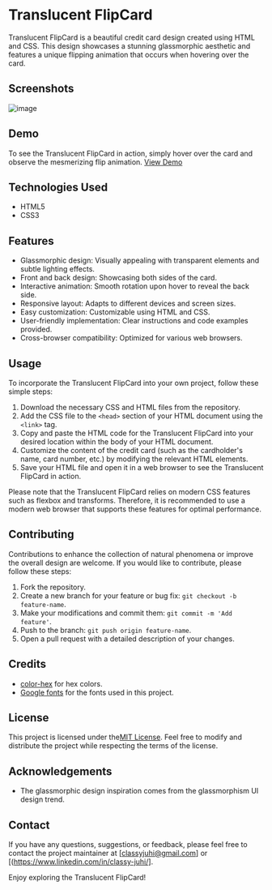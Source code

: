 # Translucent FlipCard

Translucent FlipCard is a beautiful credit card design created using HTML and CSS. This design showcases a stunning glassmorphic aesthetic and features a unique flipping animation that occurs when hovering over the card.

## Screenshots

![image](<![image](https://github.com/ClassyJuhi/CSS-Design-Lab/assets/103419567/a9db9c64-bbce-4cff-af2a-0b4839ab0648)>)

## Demo

To see the Translucent FlipCard in action, simply hover over the card and observe the mesmerizing flip animation.
[View Demo](https://codepen.io/Classy_Juhi/pen/zYmgqrM)

## Technologies Used

- HTML5
- CSS3

## Features

- Glassmorphic design: Visually appealing with transparent elements and subtle lighting effects.
- Front and back design: Showcasing both sides of the card.
- Interactive animation: Smooth rotation upon hover to reveal the back side.
- Responsive layout: Adapts to different devices and screen sizes.
- Easy customization: Customizable using HTML and CSS.
- User-friendly implementation: Clear instructions and code examples provided.
- Cross-browser compatibility: Optimized for various web browsers.

## Usage

To incorporate the Translucent FlipCard into your own project, follow these simple steps:

1. Download the necessary CSS and HTML files from the repository.
2. Add the CSS file to the `<head>` section of your HTML document using the `<link>` tag.
3. Copy and paste the HTML code for the Translucent FlipCard into your desired location within the body of your HTML document.
4. Customize the content of the credit card (such as the cardholder's name, card number, etc.) by modifying the relevant HTML elements.
5. Save your HTML file and open it in a web browser to see the Translucent FlipCard in action.

Please note that the Translucent FlipCard relies on modern CSS features such as flexbox and transforms. Therefore, it is recommended to use a modern web browser that supports these features for optimal performance.

## Contributing

Contributions to enhance the collection of natural phenomena or improve the overall design are welcome. If you would like to contribute, please follow these steps:

1. Fork the repository.
2. Create a new branch for your feature or bug fix: `git checkout -b feature-name`.
3. Make your modifications and commit them: `git commit -m 'Add feature'`.
4. Push to the branch: `git push origin feature-name`.
5. Open a pull request with a detailed description of your changes.

## Credits

- [color-hex](https://www.color-hex.com/) for hex colors.
- [Google fonts](https://fonts.google.com/icons) for the fonts used in this project.

## License

This project is licensed under the[MIT License](https://opensource.org/licenses/MIT). Feel free to modify and distribute the project while respecting the terms of the license.

## Acknowledgements

- The glassmorphic design inspiration comes from the glassmorphism UI design trend.


## Contact

If you have any questions, suggestions, or feedback, please feel free to contact the project maintainer at [classyjuhi@gmail.com] or [(https://www.linkedin.com/in/classy-juhi/].

Enjoy exploring the Translucent FlipCard!
